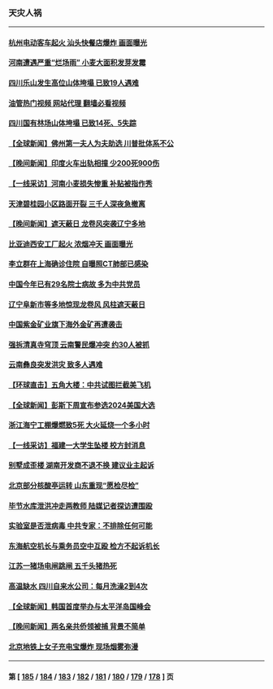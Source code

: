 ### 天灾人祸
---
#### [杭州电动客车起火 汕头快餐店爆炸 画面曝光](../../pages/ncid280/n14010222.md?06052045) 
#### [河南遭遇严重“烂场雨” 小麦大面积发芽发霉](../../pages/ncid280/n14009928.md?06052045) 
#### [四川乐山发生高位山体垮塌 已致19人遇难](../../pages/ncid280/n14009848.md?06052045) 
#### [油管热门视频 网站代理 翻墙必看视频](http://138.2.39.72:81/youtube.html?epic-marker?06052045)
#### [四川国有林场山体垮塌 已致14死、5失踪](../../pages/ncid280/n14009685.md?06052045) 
#### [【全球新闻】佛州第一夫人为夫助选 川普批体系不公](../../pages/ncid280/n14009264.md?06052045) 
#### [【晚间新闻】印度火车出轨相撞 少200死900伤](../../pages/ncid280/n14009265.md?06052045) 
#### [【一线采访】河南小麦损失惨重 补贴被指作秀](../../pages/ncid280/n14008833.md?06052045) 
#### [天津碧桂园小区路面开裂 三千人深夜急撤离](../../pages/ncid280/n14008707.md?06052045) 
#### [【晚间新闻】遮天蔽日 龙卷风突袭辽宁多地](../../pages/ncid280/n14008164.md?06052045) 
#### [比亚迪西安工厂起火 浓烟冲天 画面曝光](../../pages/ncid280/n14008510.md?06052045) 
#### [李立群在上海确诊住院 自曝照CT肺部已感染](../../pages/ncid280/n14008358.md?06052045) 
#### [中国今年已有29名院士病故 多为中共党员](../../pages/ncid280/n14007969.md?06052045) 
#### [辽宁阜新市等多地惊现龙卷风 风柱遮天蔽日](../../pages/ncid280/n14007991.md?06052045) 
#### [中国紫金矿业旗下海外金矿再遭袭击](../../pages/ncid280/n14008251.md?06052045) 
#### [强拆清真寺穹顶 云南警民爆冲突 约30人被抓](../../pages/ncid280/n14008044.md?06052045) 
#### [云南彝良突发洪灾 致多人遇难](../../pages/ncid280/n14007993.md?06052045) 
#### [【环球直击】五角大楼：中共试图拦截美飞机](../../pages/ncid280/n14007543.md?06052045) 
#### [【全球新闻】彭斯下周宣布参选2024美国大选](../../pages/ncid280/n14007936.md?06052045) 
#### [浙江海宁工棚爆燃致5死 大火延烧一个多小时](../../pages/ncid280/n14007862.md?06052045) 
#### [【一线采访】福建一大学生坠楼 校方封消息](../../pages/ncid280/n14007493.md?06052045) 
#### [别墅成歪楼 湖南开发商不退不换 建议业主起诉](../../pages/ncid280/n14007252.md?06052045) 
#### [北京部分核酸亭运转 山东重现“愿检尽检”](../../pages/ncid280/n14007174.md?06052045) 
#### [毕节水库泄洪冲走两教师 陆媒记者探访遭围殴](../../pages/ncid280/n14006900.md?06052045) 
#### [实验室是否泄病毒 中共专家：不排除任何可能](../../pages/ncid280/n14006628.md?06052045) 
#### [东海航空机长与乘务员空中互殴 检方不起诉机长](../../pages/ncid280/n14006769.md?06052045) 
#### [江苏一猪场电闸跳闸 五千头猪热死](../../pages/ncid280/n14006664.md?06052045) 
#### [高温缺水 四川自来水公司：每月洗澡2到4次](../../pages/ncid280/n14006501.md?06052045) 
#### [【全球新闻】韩国首度举办与太平洋岛国峰会](../../pages/ncid280/n14006557.md?06052045) 
#### [【晚间新闻】两名亲共侨领被捕 背景不简单](../../pages/ncid280/n14006123.md?06052045) 
#### [北京地铁上女子充电宝爆炸 现场烟雾弥漫](../../pages/ncid280/n14006254.md?06052045) 

---
#### 第 [ [185](./185.md?06052045) / [184](./184.md?06052045) / [183](./183.md?06052045) / [182](./182.md?06052045) / [181](./181.md?06052045) / [180](./180.md?06052045) / [179](./179.md?06052045) / [178](./178.md?06052045) ] 页
